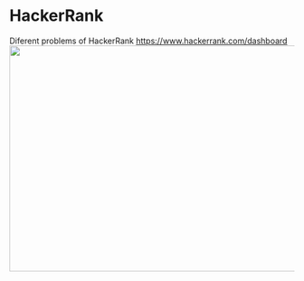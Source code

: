 # HackerRank
Diferent problems of HackerRank
https://www.hackerrank.com/dashboard
<img src="https://icon2.cleanpng.com/20180826/kgh/kisspng-logo-hackerrank-where-s-weed-java-portable-network-plinth-sponsors-5b8343396cb8c0.1367991515353290814453.jpg" width="600" height="400"> 
